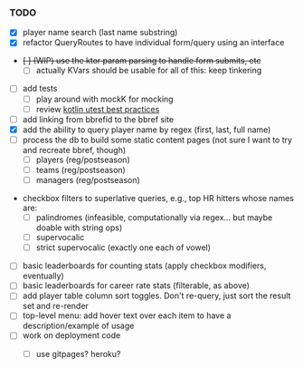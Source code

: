 ### TODO

- [x] player name search (last name substring)
- [x] refactor QueryRoutes to have individual form/query using an interface
- ~~[ ] (WIP) use the ktor param parsing to handle form submits, etc~~
    - [ ] actually KVars should be usable for all of this: keep tinkering
- [ ] add tests
    - [ ] play around with mockK for mocking
    - [ ] review [kotlin utest best practices](https://phauer.com/2018/best-practices-unit-testing-kotlin/#change-the-lifecycle-default-for-every-test-class)
- [ ] add linking from bbrefid to the bbref site
- [x] add the ability to query player name by regex (first, last, full name)
- [ ] process the db to build some static content pages (not sure I want to try and recreate bbref, though)
    - [ ] players (reg/postseason)
    - [ ] teams (reg/postseason)
    - [ ] managers (reg/postseason)
- checkbox filters to superlative queries, e.g., top HR hitters whose names are:
    - [ ] palindromes (infeasible, computationally via regex... but maybe doable with string ops)
    - [ ] supervocalic
    - [ ] strict supervocalic (exactly one each of vowel)
- [ ] basic leaderboards for counting stats (apply checkbox modifiers, eventually)
- [ ] basic leaderboards for career rate stats (filterable, as above)
- [ ] add player table column sort toggles. Don't re-query, just sort the result set and re-render
- [ ] top-level menu: add hover text over each item to have a description/example of usage
- [ ] work on deployment code
    - [ ] use gitpages? heroku?
    
